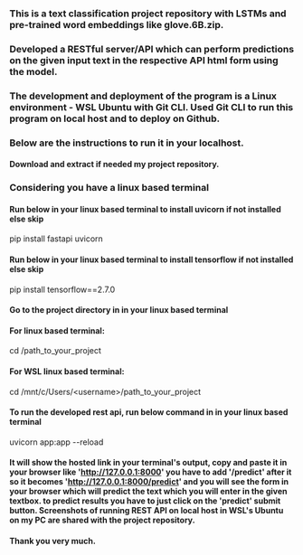### This is a text classification project repository with LSTMs and pre-trained word embeddings like glove.6B.zip.
### Developed a RESTful server/API which can perform predictions on the given input text in the respective API html form using the model. 
### The development and deployment of the program is a Linux environment - WSL Ubuntu with Git CLI. Used Git CLI to run this program on local host and to deploy on Github.





### Below are the instructions to run it in your localhost.

#### Download and extract if needed my project repository.

### Considering you have a linux based terminal
#### Run below in your linux based terminal to install uvicorn if not installed else skip
pip install fastapi uvicorn

#### Run below in your linux based terminal  to install tensorflow if not installed else skip
pip install tensorflow==2.7.0

#### Go to the project directory in in your linux based terminal
#### For linux based  terminal: 
cd /path_to_your_project

#### For WSL linux based terminal:
cd /mnt/c/Users/\<username>\/path_to_your_project

#### To run the developed rest api, run below command in in your linux based terminal 
uvicorn app:app --reload

#### It will show the hosted link in your terminal's output, copy and paste it in your browser like 'http://127.0.0.1:8000' you have to add '/predict' after it so it becomes 'http://127.0.0.1:8000/predict' and you will see the form in your browser which will predict the text which you will enter in the given textbox. to predict results you have to just click on the 'predict' submit button. Screenshots of running REST API on local host in WSL's Ubuntu on my PC are shared with the project repository. 

#### Thank you very much.